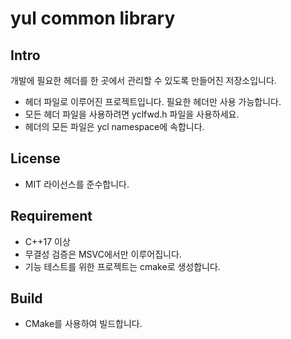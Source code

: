 # yul common library

## Intro

개발에 필요한 헤더를 한 곳에서 관리할 수 있도록 만들어진 저장소입니다.

* 헤더 파일로 이루어진 프로젝트입니다. 필요한 헤더만 사용 가능합니다.
* 모든 헤더 파일을 사용하려면 yclfwd.h 파일을 사용하세요.
* 헤더의 모든 파일은 ycl namespace에 속합니다.

## License

* MIT 라이선스를 준수합니다.

## Requirement

* C++17 이상
* 무결성 검증은 MSVC에서만 이루어집니다.
* 기능 테스트를 위한 프로젝트는 cmake로 생성합니다.

## Build

* CMake를 사용하여 빌드합니다.


